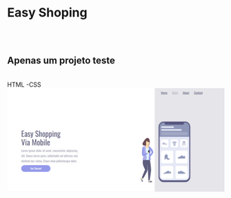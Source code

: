 <h1>Easy  Shoping</h1>
<br>

<br>
<h2>Apenas um projeto teste </h2>
<BR>
  HTML -CSS
<br>
  <img src="https://github.com/Sadraqueparlandim/Easy-Shopeng/blob/main/Captura%20de%20Tela%20(2).png?raw=true"/>
